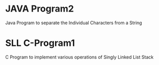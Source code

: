 # JAVA Program2
Java Program to separate the Individual Characters from a String
# SLL C-Program1
C Program to implement various operations of Singly Linked List Stack
